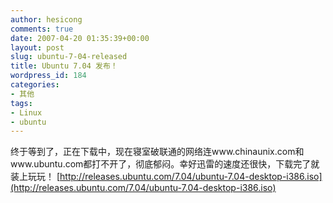 ```yaml
---
author: hesicong
comments: true
date: 2007-04-20 01:35:39+00:00
layout: post
slug: ubuntu-7-04-released
title: Ubuntu 7.04 发布！
wordpress_id: 184
categories:
- 其他
tags:
- Linux
- ubuntu
---
```


终于等到了，正在下载中，现在寝室破联通的网络连www.chinaunix.com和www.ubuntu.com都打不开了，彻底郁闷。幸好迅雷的速度还很快，下载完了就装上玩玩！
[http://releases.ubuntu.com/7.04/ubuntu-7.04-desktop-i386.iso](http://releases.ubuntu.com/7.04/ubuntu-7.04-desktop-i386.iso)
